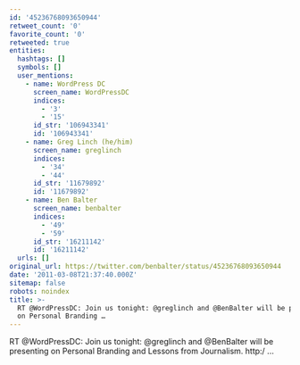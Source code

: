 ```yaml
---
id: '45236768093650944'
retweet_count: '0'
favorite_count: '0'
retweeted: true
entities:
  hashtags: []
  symbols: []
  user_mentions:
    - name: WordPress DC
      screen_name: WordPressDC
      indices:
        - '3'
        - '15'
      id_str: '106943341'
      id: '106943341'
    - name: Greg Linch (he/him)
      screen_name: greglinch
      indices:
        - '34'
        - '44'
      id_str: '11679892'
      id: '11679892'
    - name: Ben Balter
      screen_name: benbalter
      indices:
        - '49'
        - '59'
      id_str: '16211142'
      id: '16211142'
  urls: []
original_url: https://twitter.com/benbalter/status/45236768093650944
date: '2011-03-08T21:37:40.000Z'
sitemap: false
robots: noindex
title: >-
  RT @WordPressDC: Join us tonight: @greglinch and @BenBalter will be presenting
  on Personal Branding …
---
```


RT @WordPressDC: Join us tonight: @greglinch and @BenBalter will be presenting on Personal Branding and Lessons from Journalism.  http:/ ...